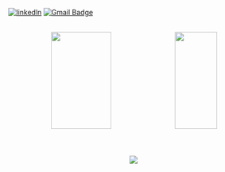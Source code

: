 [![linkedln](https://img.shields.io/badge/LinkedIn-0077B5?style=for-the-badge&logo=linkedin&logoColor=white)](https://www.linkedin.com/in/arthur-henrique-pestana-schneider-46479626b/)
[![Gmail Badge](https://img.shields.io/badge/Gmail-D14836?style=for-the-badge&logo=gmail&logoColor=white&link=mailto:arthurschneider355@gmail.com)](mailto:arthurschneider355@gmail.com)
<br>
<br>
<div align="center">
     <img width="49%" height="195px" src="https://bad-apple-github-readme.vercel.app/api?username=arthurpestana&show_icons=true&theme=transparent&count_private=true&hide_border=true&title_color=288CB8FF&icon_color=00bfbf&text_color=c9d1d9&bg_color=0d1117"/>
     <img width="41%" height="195px" src="https://github-readme-mwendwa.vercel.app/api/top-langs/?username=arthurpestana&layout=compact&theme=transparent&hide_border=true&title_color=288CB8FF&text_color=00bfbf&bg_color=0d1117"/>
</div>
<br>
<br>
<br>
<div align="center">
     <img src="https://capsule-render.vercel.app/api?type=waving&color=gradient&height=100&section=footer"/>
</div>

